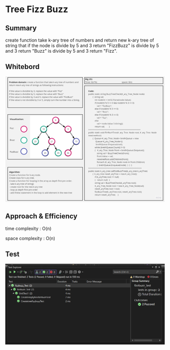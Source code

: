 # Tree Fizz Buzz
## Summary 
create function take k-ary tree of numbers and return new k-ary tree of string that if the node is divide by 5 and 3 return "FizzBuzz" is divide by 5 and 3 return "Buzz" is divide by 5 and 3 return "Fizz".

## Whitebord
![](Untitled%20(11).jpg)

## Approach & Efficiency
time complexity : O(n)

space complexity : O(n)

## Test
![](fizzbuzztest.png)